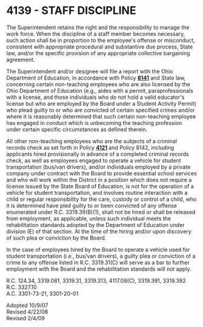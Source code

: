 4139 - STAFF DISCIPLINE
=======================

The Superintendent retains the right and the responsibility to manage
the work force. When the discipline of a staff member becomes necessary,
such action shall be in proportion to the employee's offense or
misconduct, consistent with appropriate procedural and substantive due
process, State law, and/or the specific provision of any appropriate
collective bargaining agreement.

The Superintendent and/or designee will file a report with the Ohio
Department of Education, in accordance with Policy
[**8141**](po8141.md) and State law, concerning certain non-teaching
employees who are also licensed by the Ohio Department of Education
(e.g., aides with a permit, paraprofessionals with a license, and those
individuals who do not hold a valid educator's license but who are
employed by the Board under a Student Activity Permit) who plead guilty
to or who are convicted of certain specified crimes and/or where it is
reasonably determined that such certain non-teaching employee has
engaged in conduct which is unbecoming the teaching profession under
certain specific circumstances as defined therein.

All other non-teaching employees who are the subjects of a criminal
records check as set forth in Policy [**4121**](po4121.md) and Policy
8142, including applicants hired provisionally in advance of a completed
criminal records check, as well as employees engaged to operate a
vehicle for student transportation (bus/van drivers), and/or individuals
employed by a private company under contract with the Board to provide
essential school services and who will work within the District in a
position which does not require a license issued by the State Board of
Education, is not for the operation of a vehicle for student
transportation, and involves routine interaction with a child or regular
responsibility for the care, custody or control of a child, who it is
determined have pled guilty to or been convicted of any offense
enumerated under R.C. 3319.39(B)(1), shall not be hired or shall be
released from employment, as applicable, unless such individual meets
the rehabilitation standards adopted by the Department of Education
under division (E) of that section. At the time of the hiring and/or
upon discovery of such plea or conviction by the Board.

In the case of employees hired by the Board to operate a vehicle used
for student transportation (i.e., bus/van drivers), a guilty plea or
conviction of a crime to any offense listed in R.C. 3319.31(C) will
serve as a bar to further employment with the Board and the
rehabilitation standards will not apply.

R.C. 124.34, 3319.081, 3319.31, 3319.313, 4117.08(C), 3319.391,
3319.392\
 R.C. 3327.10\
 A.C. 3301-73-21, 3301-20-01

Adopted 10/9/07\
 Revised 4/22/08\
 Revised 2/4/09
